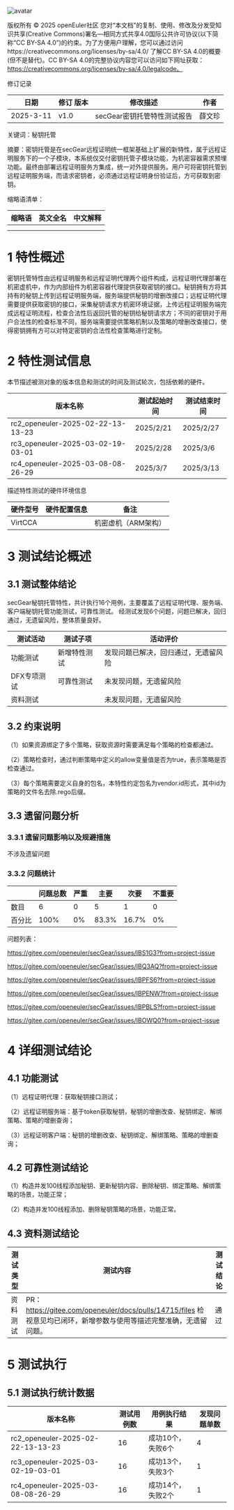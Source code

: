 ![avatar](../../images/openEuler.png)


版权所有 © 2025  openEuler社区
 您对“本文档”的复制、使用、修改及分发受知识共享(Creative Commons)署名—相同方式共享4.0国际公共许可协议(以下简称“CC BY-SA 4.0”)的约束。为了方便用户理解，您可以通过访问https://creativecommons.org/licenses/by-sa/4.0/ 了解CC BY-SA 4.0的概要 (但不是替代)。CC BY-SA 4.0的完整协议内容您可以访问如下网址获取：https://creativecommons.org/licenses/by-sa/4.0/legalcode。

修订记录

| 日期 | 修订   版本 | 修改描述 | 作者 |
| ---- | ----------- | -------- | ---- |
|  2025-3-11|   v1.0 | secGear密钥托管特性测试报告 |  薛文珍 |

关键词：秘钥托管 

摘要：密钥托管是在secGear远程证明统一框架基础上扩展的新特性，属于远程证明服务下的一个子模块，本系统仅交付密钥托管子模块功能，为机密容器需求预埋功能。最终由部署远程证明服务方集成，统一对外提供服务。用户可将密钥托管到远程证明服务端，而请求密钥者，必须通过远程证明身份验证后，方可获取到密钥。


缩略语清单：

| 缩略语 | 英文全名 | 中文解释 |
| ------ | -------- | -------- |
|        |          |          |
|        |          |          |

# 1     特性概述

密钥托管特性由远程证明服务和远程证明代理两个组件构成，远程证明代理部署在机密虚机中，作为内部组件为机密容器代理提供获取密钥的接口。秘钥拥有方将其持有的秘钥上传到远程证明服务端，服务端提供秘钥的增删改接口；远程证明代理需要提供获取密钥的接口，采集秘钥请求方机密环境证据，上传远程证明服务端完成远程证明流程，检查合法性后返回托管的秘钥给秘钥请求方；不同的密钥对于用户合法性的检查标准不同，服务端需要提供策略机制以及策略的增删改查接口，使得密钥拥有方可以对特定密钥的合法性检查策略进行定制。

# 2     特性测试信息

本节描述被测对象的版本信息和测试的时间及测试轮次，包括依赖的硬件。

| 版本名称 | 测试起始时间 | 测试结束时间 |
| -------- | ------------ | ------------ |
| rc2_openeuler-2025-02-22-13-13-23 | 2025/2/21|2025/2/27     |
| rc3_openeuler-2025-03-02-19-03-01 | 2025/2/28|    2025/3/6  |
| rc4_openeuler-2025-03-08-08-26-29 |  2025/3/7 |  2025/3/13  |
描述特性测试的硬件环境信息

| 硬件型号 | 硬件配置信息 | 备注 |
| -------- | ------------ | ---- |
|  VirtCCA        |    |  机密虚机（ARM架构）   |

# 3     测试结论概述

## 3.1   测试整体结论

secGear秘钥托管特性，共计执行16个用例，主要覆盖了远程证明代理、服务端、客户端秘钥托管功能测试，可靠性测试。
经测试发现6个问题，问题已解决，回归通过，无遗留风险，整体质量良好。

| 测试活动 | 测试子项 | 活动评价 |
| ------- | -------- | ------- |
| 功能测试 | 新增特性测试 | 发现问题已解决，回归通过，无遗留风险
| DFX专项测试 | 可靠性测试 |未发现问题，无遗留风险 | 
|资料测试 |  |未发现问题，无遗留风险 | 

## 3.2   约束说明

（1）如果资源绑定了多个策略，获取资源时需要满足每个策略的检查都通过。

（2）策略检查时，通过判断策略中定义的allow变量值是否为true，表示策略是否检查通过。

（3）每个策略需要定义自身的包名，本特性约定包名为vendor.id形式，其中id为策略的文件名去除.rego后缀。

## 3.3   遗留问题分析

### 3.3.1 遗留问题影响以及规避措施

不涉及遗留问题

### 3.3.2 问题统计

|        | 问题总数 | 严重 | 主要 | 次要 | 不重要 |
| ------ | -------- | ---- | ---- | ---- | ------ |
| 数目   |     6     |    0  |   5   |  1    |  0      |
| 百分比 |    100%   |   0%  |  83.3%| 16.7%  | 0%     |

问题列表：

https://gitee.com/openeuler/secGear/issues/IBS1G3?from=project-issue

https://gitee.com/openeuler/secGear/issues/IBQ3AQ?from=project-issue

https://gitee.com/openeuler/secGear/issues/IBPFS6?from=project-issue

https://gitee.com/openeuler/secGear/issues/IBPENW?from=project-issue

https://gitee.com/openeuler/secGear/issues/IBPBLS?from=project-issue

https://gitee.com/openeuler/secGear/issues/IBOWQ0?from=project-issue


# 4 详细测试结论

## 4.1 功能测试
（1）远程证明代理：获取秘钥接口测试；

（2）远程证明服务端：基于token获取秘钥，秘钥的增删改查、秘钥绑定、解绑策略、策略的增删查询；

（3）远程证明客户端：秘钥的增删改查、秘钥绑定、解绑策略、策略的增删查询；

## 4.2 可靠性测试结论

（1）构造并发100线程添加秘钥、更新秘钥内容、删除秘钥、绑定策略、解绑策略的场景，功能正常；

（2）构造并发100线程添加、删除秘钥策略的场景，功能正常。

## 4.3 资料测试结论

| 测试类型 | 测试内容 | 测试结论 |
| ------- | ------- | -------- |
|    资料测试     |   PR：https://gitee.com/openeuler/docs/pulls/14715/files 检视意见均已闭环，新增参数与使用等描述完整准确，无遗留问题。 |  通过|
# 5     测试执行

## 5.1   测试执行统计数据

| 版本名称 | 测试用例数 | 用例执行结果 | 发现问题单数 |
| -------- | ---------- | ------------ | ------------ |
| rc2_openeuler-2025-02-22-13-13-23 |16|  成功10个，失败6个  |  4|
| rc3_openeuler-2025-03-02-19-03-01 |16|  成功13个，失败3个|  1|
| rc4_openeuler-2025-03-08-08-26-29 |16 | 成功14个，失败2个  |  1| 

